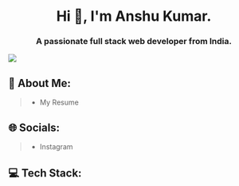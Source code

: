 
<h1 align="center">Hi 👋, I'm Anshu Kumar.</h1>
<h3 align="center">A passionate full stack web developer from India.</h3>

[![](https://visitcount.itsvg.in/api?id=ankita-ac-dv&icon=0&color=4)](https://visitcount.itsvg.in)

## 💫 About Me:
>* My Resume


## 🌐 Socials:
>* Instagram

## 💻 Tech Stack:

